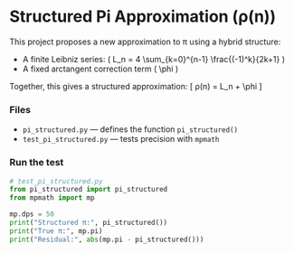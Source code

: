 # Structured Pi Approximation (ρ(n))

This project proposes a new approximation to π using a hybrid structure:
- A finite Leibniz series: \( L_n = 4 \sum_{k=0}^{n-1} \frac{(-1)^k}{2k+1} \)
- A fixed arctangent correction term \( \phi \)

Together, this gives a structured approximation:
\[
ρ(n) = L_n + \phi
\]

### Files
- `pi_structured.py` — defines the function `pi_structured()`
- `test_pi_structured.py` — tests precision with `mpmath`

### Run the test
```python
# test_pi_structured.py
from pi_structured import pi_structured
from mpmath import mp

mp.dps = 50
print("Structured π:", pi_structured())
print("True π:", mp.pi)
print("Residual:", abs(mp.pi - pi_structured()))
